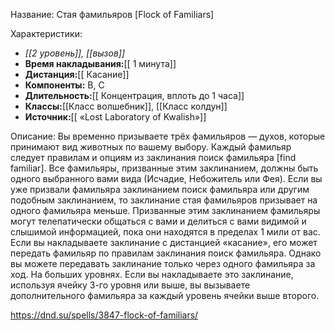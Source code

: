 Название: Стая фамильяров \[Flock of Familiars] 

Характеристики:
- *[[2 уровень]], [[вызов]]*
- **Время накладывания:**[[ 1 минута]]
- **Дистанция:**[[ Касание]]
- **Компоненты:** В, С
- **Длительность:**[[ Концентрация, вплоть до 1 часа]]
- **Классы:**[[Класс  волшебник]], [[Класс колдун]]
- **Источник:**[[ «Lost Laboratory of Kwalish»]]

Описание:
Вы временно призываете трёх фамильяров — духов, которые принимают вид животных по вашему выбору. Каждый фамильяр следует правилам и опциям из заклинания поиск фамильяра [find familiar]. Все фамильяры, призванные этим заклинанием, должны быть одного выбранного вами вида (Исчадие, Небожитель или Фея). Если вы уже призвали фамильяра заклинанием поиск фамильяра или другим подобным заклинанием, то заклинание стая фамильяров призывает на одного фамильяра меньше.
Призванные этим заклинанием фамильяры могут телепатически общаться с вами и делиться с вами видимой и слышимой информацией, пока они находятся в пределах 1 мили от вас.
Если вы накладываете заклинание с дистанцией «касание», его может передать фамильяр по правилам заклинания поиск фамильяра. Однако вы можете передавать заклинание только через одного фамильяра за ход.
На больших уровнях. Если вы накладываете это заклинание, используя ячейку 3-го уровня или выше, вы вызываете дополнительного фамильяра за каждый уровень ячейки выше второго.

https://dnd.su/spells/3847-flock-of-familiars/